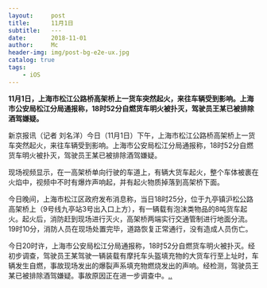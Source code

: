 ```yaml
---
layout:     post
title:      11月1日
subtitle:   ---
date:       2018-11-01
author:     Mc
header-img: img/post-bg-e2e-ux.jpg
catalog: true
tags:
    - iOS
---
```



**11月1日，上海市松江公路桥高架桥上一货车突然起火，来往车辆受到影响。上海市公安局松江分局通报称，18时52分自燃货车明火被扑灭，驾驶员王某已被排除酒驾嫌疑。**

新京报讯（记者 刘名洋）今日（11月1日）下午，上海市松江公路桥高架桥上一货车突然起火，来往车辆受到影响。上海市公安局松江分局通报称，18时52分自燃货车明火被扑灭，驾驶员王某已被排除酒驾嫌疑。 

现场视频显示，在一高架桥单向行驶的车道上，有辆大货车起火，整个车体被裹在火焰中，视频中不时有爆炸声响起，并有起火物质掉落到高架桥下面。

今日晚间，上海市松江区政府发布消息称，当日18时25分，位于九亭镇沪松公路高架桥上（9号线九亭站3号出入口上方），有一辆载有泡沫类物品的8吨货车起火。起火后，消防赶到现场进行灭火，高架桥两端实行交通管制进行地面分流。19时10分，消防人员在现场处置完毕，道路恢复正常通行，没有造成人员伤亡。 

今日20时许，上海市公安局松江分局通报称，18时52分自燃货车明火被扑灭。经初步调查，驾驶员王某驾驶一辆装载有摩托车头盔填充物的大货车行至上址时，车辆发生自燃，事故现场发出的爆裂声系填充物燃烧发出的声响。经检测，驾驶员王某已被排除酒驾嫌疑。事故原因正在进一步调查中。[..](http://www.bjnews.com.cn/news/2018/11/01/516957.html "..")
